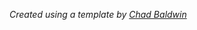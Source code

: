 *Created using a template by [Chad Baldwin](https://chadbaldwin.net/2021/03/14/how-to-build-a-sql-blog.html)*
